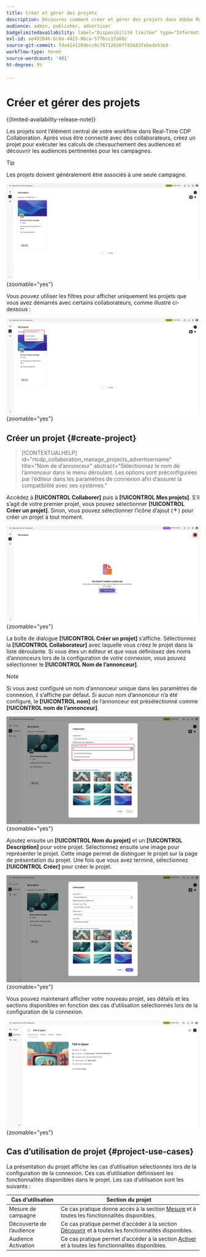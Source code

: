```yaml
---
title: Créer et gérer des projets
description: Découvrez comment créer et gérer des projets dans Adobe Real-Time CDP Collaboration
audience: admin, publisher, advertiser
badgelimitedavailability: label="Disponibilité limitée" type="Informative" url="https://helpx.adobe.com/legal/product-descriptions/real-time-customer-data-platform-collaboration.html newtab=true"
exl-id: ae492846-bc0a-4422-86ca-577bcc1fa60c
source-git-commit: fda414120decc0c76712616ff85b83febede53e9
workflow-type: tm+mt
source-wordcount: '401'
ht-degree: 9%

---
```


# Créer et gérer des projets

{{limited-availability-release-note}}

Les projets sont l’élément central de votre workflow dans Real-Time CDP Collaboration. Après vous être connecté avec des collaborateurs, créez un projet pour exécuter les calculs de chevauchement des audiences et découvrir les audiences pertinentes pour les campagnes.

>[!TIP]
>
>Les projets doivent généralement être associés à une seule campagne.

![Tableau de bord Collaborer affichant tous les projets actuels.](/help/assets/collaborate/manage-view-projects/projects-overview-page.png){zoomable="yes"}

Vous pouvez utiliser les filtres pour afficher uniquement les projets que vous avez démarrés avec certains collaborateurs, comme illustré ci-dessous :

![Vue filtrée des projets avec un seul collaborateur.](/help/assets/collaborate/manage-view-projects/filtered-project-view.png){zoomable="yes"}

## Créer un projet {#create-project}

>[!CONTEXTUALHELP]
>id="rtcdp_collaboration_manage_projects_advertisername"
>title="Nom de d’annonceur"
>abstract="Sélectionnez le nom de l’annonceur dans le menu déroulant. Les options sont préconfigurées par l’éditeur dans les paramètres de connexion afin d’assurer la compatibilité avec ses systèmes."

Accédez à **[!UICONTROL Collaborer]** puis à **[!UICONTROL Mes projets]**. S’il s’agit de votre premier projet, vous pouvez sélectionner **[!UICONTROL Créer un projet]**. Sinon, vous pouvez sélectionner l’icône d’ajout (![ Icône Ajouter .](/help/assets/icons/plus.png)) pour créer un projet à tout moment.

![Sélectionnez le symbole plus ou Créez un projet pour configurer un nouveau projet.](/help/assets/collaborate/manage-view-projects/create-project.png){zoomable="yes"}

La boîte de dialogue **[!UICONTROL Créer un projet]** s’affiche. Sélectionnez la **[!UICONTROL Collaborateur]** avec laquelle vous créez le projet dans la liste déroulante. Si vous êtes un éditeur et que vous définissez des noms d’annonceurs lors de la configuration de votre connexion, vous pouvez sélectionner le **[!UICONTROL Nom de l’annonceur]**.

>[!NOTE]
>
> Si vous avez configuré un nom d’annonceur unique dans les paramètres de connexion, il s’affiche par défaut. Si aucun nom d’annonceur n’a été configuré, le **[!UICONTROL nom]** de l’annonceur est présélectionné comme **[!UICONTROL nom de l’annonceur]**.

![Boîte de dialogue Créer un projet avec le collaborateur sélectionné et le nom de l’annonceur mis en surbrillance.](/help/assets/collaborate/manage-view-projects/create-project-advertiser-names.png){zoomable="yes"}

Ajoutez ensuite un **[!UICONTROL Nom du projet]** et un **[!UICONTROL Description]** pour votre projet. Sélectionnez ensuite une image pour représenter le projet. Cette image permet de distinguer le projet sur la page de présentation du projet. Une fois que vous avez terminé, sélectionnez **[!UICONTROL Créer]** pour créer le projet.

![Options requises pour configurer un nouveau projet](/help/assets/collaborate/manage-view-projects/create-project-required-info.png){zoomable="yes"}

Vous pouvez maintenant afficher votre nouveau projet, ses détails et les sections disponibles en fonction des cas d’utilisation sélectionnés lors de la configuration de la connexion.

![Espace de travail de présentation du projet.](/help/assets/collaborate/manage-view-projects/project-overview.png){zoomable="yes"}

## Cas d’utilisation de projet {#project-use-cases}

La présentation du projet affiche les cas d’utilisation sélectionnés lors de la configuration de la connexion. Ces cas d’utilisation définissent les fonctionnalités disponibles dans le projet. Les cas d’utilisation sont les suivants :

| Cas d’utilisation | Section du projet |
| --- | --- |
| Mesure de campagne | Ce cas pratique donne accès à la section [Mesure](/help/guide/collaborate/measure.md) et à toutes les fonctionnalités disponibles. |
| Découverte de l’audience | Ce cas pratique permet d’accéder à la section [Découvrir](/help/guide/collaborate/discover.md) et à toutes les fonctionnalités disponibles. |
| Audience Activation | Ce cas pratique permet d’accéder à la section [ Activer ](/help/guide/collaborate/activate.md) et à toutes les fonctionnalités disponibles. |
